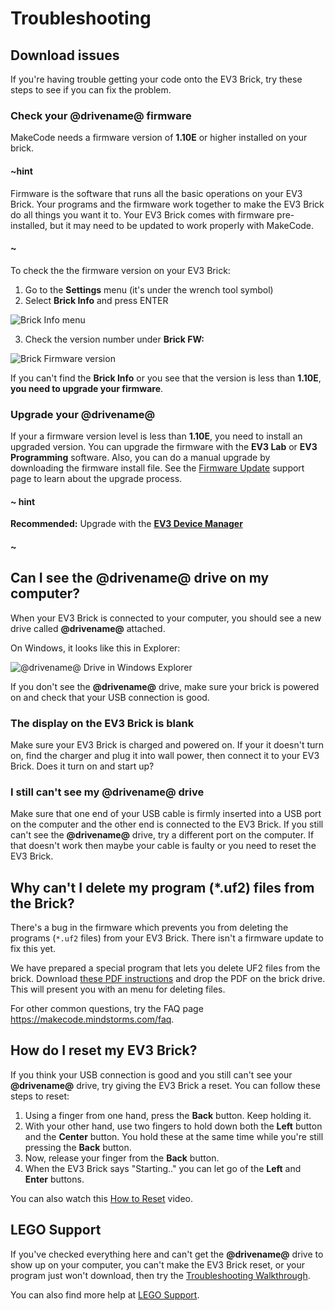 # Troubleshooting

## Download issues

If you're having trouble getting your code onto the EV3 Brick, try these steps to see if you can fix the problem.

### Check your **@drivename@** firmware

MakeCode needs a firmware version of **1.10E** or higher installed on your brick. 

#### ~hint

Firmware is the software that runs all the basic operations on your EV3 Brick. Your programs and the firmware work together to make the EV3 Brick do all things you want it to. Your EV3 Brick comes with firmware pre-installed, but it may need to be updated to work properly with MakeCode.

#### ~

To check the the firmware version on your EV3 Brick:

1. Go to the **Settings** menu (it's under the wrench tool symbol)
2. Select **Brick Info** and press ENTER

![Brick Info menu](/static/setup/brickinfo.jpg)

3. Check the version number under **Brick FW:**

![Brick Firmware version](/static/setup/brickfw.jpg)

If you can't find the **Brick Info** or you see that the version is less than **1.10E**, **you need to upgrade your firmware**.

### Upgrade your **@drivename@**

If your a firmware version level is less than **1.10E**, you need to install an upgraded version. You can upgrade the firmware with the **EV3 Lab** or **EV3 Programming** software. Also, you can do a manual upgrade by downloading the firmware install file. See the [Firmware Update](https://education.lego.com/en-us/support/mindstorms-ev3/firmware-update) support page to learn about the upgrade process.

#### ~ hint

**Recommended:** Upgrade with the **[EV3 Device Manager](https://ev3manager.education.lego.com/)**

#### ~

## Can I see the **@drivename@** drive on my computer?

When your EV3 Brick is connected to your computer, you should see a new drive called **@drivename@** attached.

On Windows, it looks like this in Explorer:

![@drivename@ Drive in Windows Explorer](/static/setup/ev3-drive-windows.png)

If you don't see the **@drivename@** drive, make sure your brick is powered on and check that your USB connection is good.

### The display on the EV3 Brick is blank

Make sure your EV3 Brick is charged and powered on. If your it doesn't turn on, find the charger and plug it into wall power, then connect it to your EV3 Brick. Does it turn on and start up?

### I still can't see my @drivename@ drive

Make sure that one end of your USB cable is firmly inserted into a USB port on the computer and the other end is connected to the EV3 Brick. If you still can't see the **@drivename@** drive, try a different port on the computer. If that doesn't work then maybe your cable is faulty or you need to reset the EV3 Brick.

## Why can't I delete my program (*.uf2) files from the Brick?

There's a bug in the firmware which prevents you from deleting the programs (``*.uf2`` files) from your EV3 Brick. There isn't a firmware update to fix this yet.

We have prepared a special program that lets you delete UF2 files from the brick.
Download [these PDF instructions](/file-manager.pdf) and drop the PDF on the brick drive.
This will present you with an menu for deleting files.

For other common questions, try the FAQ page https://makecode.mindstorms.com/faq.

## How do I reset my EV3 Brick?

If you think your USB connection is good and you still can't see your **@drivename@** drive, try giving the EV3 Brick a reset. You can follow these steps to reset:

1. Using a finger from one hand, press the **Back** button. Keep holding it.
2. With your other hand, use two fingers to hold down both the **Left** button and the **Center** button. You hold these at the same time while you're still pressing the **Back** button.
3. Now, release your finger from the **Back** button.
4. When the EV3 Brick says "Starting.." you can let go of the **Left** and **Enter** buttons.

You can also watch this [How to Reset](https://www.lego.com/en-us/videos/themes/mindstorms/how-to-reset-the-ev3-p-brick-fbcbdbed398e4e12a7ce30fa662c54be) video.

## LEGO Support

If you've checked everything here and can't get the **@drivename@** drive to show up on your computer, you can't make the EV3 Brick reset, or your program just won't download, then try the [Troubleshooting Walkthrough](https://www.lego.com/en-us/service/help/products/themes-sets/mindstorms/lego-mindstorms-ev3-troubleshooting-walkthrough-408100000009798).

You can also find more help at [LEGO Support](https://www.lego.com/en-us/mindstorms/support).